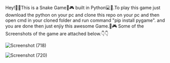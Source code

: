Hey!👋👋This is a Snake Game🐍🎮 built in Python💻📝.To play this game just download the python on your pc and clone this repo on your pc and then open cmd in your cloned folder and run command "pip install pygame". and you are done then just enjiy this awesome Game.🎲🎮
Some of the Screenshots of the game are attached below.👇👇


![Screenshot (718)](https://user-images.githubusercontent.com/56023771/130313563-975c9d00-13de-4850-94db-76357f16d547.png)


![Screenshot (720)](https://user-images.githubusercontent.com/56023771/130313593-21671be9-d253-4e2a-b99a-e2d9be7fe08e.png)

